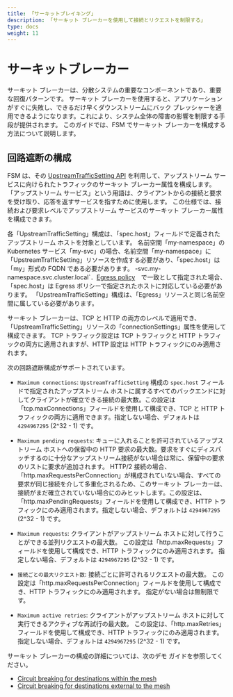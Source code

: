 ```yaml
---
title: 「サーキットブレイキング」
description: 「サーキット ブレーカーを使用して接続とリクエストを制限する」
type: docs
weight: 11
---
```


# サーキットブレーカー

 サーキット ブレーカーは、分散システムの重要なコンポーネントであり、重要な回復パターンです。 サーキット ブレーカーを使用すると、アプリケーションがすぐに失敗し、できるだけ早くダウンストリームにバック プレッシャーを適用できるようになります。これにより、システム全体の障害の影響を制限する手段が提供されます。 このガイドでは、FSM でサーキット ブレーカーを構成する方法について説明します。
## 回路遮断の構成
FSM は、その [UpstreamTrafficSetting API][1] を利用して、アップストリーム サービスに向けられたトラフィックのサーキット ブレーカー属性を構成します。 「アップストリーム サービス」という用語は、クライアントからの接続と要求を受け取り、応答を返すサービスを指すために使用します。 この仕様では、接続および要求レベルでアップストリーム サービスのサーキット ブレーカー属性を構成できます。

各「UpstreamTrafficSetting」構成は、「spec.host」フィールドで定義されたアップストリーム ホストを対象としています。 名前空間「my-namespace」の Kubernetes サービス「my-svc」の場合、名前空間「my-namespace」に「UpstreamTrafficSetting」リソースを作成する必要があり、「spec.host」は「my」形式の FQDN である必要があります。 -svc.my-namespace.svc.cluster.local`．[Egress policy](/docs/api_reference/policy/v1alpha1/#policy.openservicemesh.io/v1alpha1.EgressSpec)　で一致として指定された場合、「spec.host」は Egress ポリシーで指定されたホストに対応している必要があります。 「UpstreamTrafficSetting」構成は、「Egress」リソースと同じ名前空間に属している必要があります。

サーキット ブレーカーは、TCP と HTTP の両方のレベルで適用でき、「UpstreamTrafficSetting」リソースの「connectionSettings」属性を使用して構成できます。 TCP トラフィック設定は TCP トラフィックと HTTP トラフィックの両方に適用されますが、HTTP 設定は HTTP トラフィックにのみ適用されます。

次の回路遮断構成がサポートされています。

- `Maximum connections`: `UpstreamTrafficSetting` 構成の `spec.host` フィールドで指定されたアップストリーム ホストに属するすべてのバックエンドに対してクライアントが確立できる接続の最大数。この設定は「tcp.maxConnections」フィールドを使用して構成でき、TCP と HTTP トラフィックの両方に適用できます。指定しない場合、デフォルトは `4294967295` (2^32 - 1) です。

- `Maximum pending requests`: キューに入れることを許可されているアップストリーム ホストへの保留中の HTTP 要求の最大数。要求をすぐにディスパッチするのに十分なアップストリーム接続がない場合は常に、保留中の要求のリストに要求が追加されます。 HTTP/2 接続の場合、「http.maxRequestsPerConnection」が構成されていない場合、すべての要求が同じ接続を介して多重化されるため、このサーキット ブレーカーは、接続がまだ確立されていない場合にのみヒットします。この設定は、「http.maxPendingRequests」フィールドを使用して構成でき、HTTP トラフィックにのみ適用されます。指定しない場合、デフォルトは `4294967295` (2^32 - 1) です。

- `Maximum requests`: クライアントがアップストリーム ホストに対して行うことができる並列リクエストの最大数。 この設定は「http.maxRequests」フィールドを使用して構成でき、HTTP トラフィックにのみ適用されます。 指定しない場合、デフォルトは `4294967295` (2^32 - 1) です。

- `接続ごとの最大リクエスト数`: 接続ごとに許可されるリクエストの最大数。 この設定は「http.maxRequestsPerConnection」フィールドを使用して構成でき、HTTP トラフィックにのみ適用されます。 指定がない場合は無制限です。

- `Maximum active retries`: クライアントがアップストリーム ホストに対して実行できるアクティブな再試行の最大数。 この設定は、「http.maxRetries」フィールドを使用して構成でき、HTTP トラフィックにのみ適用されます。 指定しない場合、デフォルトは `4294967295` (2^32 - 1) です。


サーキット ブレーカーの構成の詳細については、次のデモ ガイドを参照してください。
- [Circuit breaking for destinations within the mesh](/docs/demos/circuit_breaking_mesh_internal)
- [Circuit breaking for destinations external to the mesh](/docs/demos/circuit_breaking_mesh_external)

[1]: /docs/api_reference/policy/v1alpha1/#policy.openservicemesh.io/v1alpha1.UpstreamTrafficSettingSpec